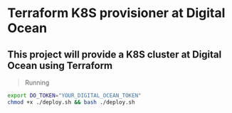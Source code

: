 # Terraform K8S provisioner at Digital Ocean

## This project will provide a K8S cluster at Digital Ocean using Terraform

> Running

```bash
export DO_TOKEN="YOUR_DIGITAL_OCEAN_TOKEN"
chmod +x ./deploy.sh && bash ./deploy.sh
```
